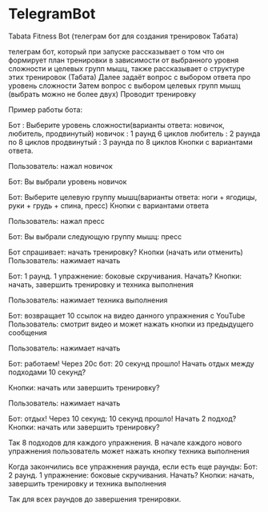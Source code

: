 # TelegramBot
Tabata Fitness Bot (телеграм бот для создания тренировок Табата)

телеграм бот, который при запуске рассказывает о том что он формирует план тренировки в зависимости от выбранного уровня сложности и целевых групп мышц,
также рассказывает о структуре этих тренировок (Табата)
Далее задаёт вопрос с выбором ответа про уровень сложности
Затем вопрос с выбором целевых групп мышц (выбрать можно не более двух)
Проводит тренировку

Пример работы бота:

Бот : Выберите уровень сложности(варианты ответа: новичок, любитель, продвинутый)
новичок : 1 раунд 6 циклов
любитель : 2 раунда по 8 циклов
продвинутый : 3 раунда по 8 циклов
Кнопки с вариантами ответа.

Пользователь: нажал новичок

Бот: Вы выбрали уровень новичок

Бот: Выберите целевую группу мышц(варианты ответа: ноги + ягодицы, руки + грудь + спина, пресс)
Кнопки с вариантами ответа

Пользователь: нажал пресс

Бот: Вы выбрали следующую группу мышц: пресс

Бот спрашивает: начать тренировку?
Кнопки (начать или отменить)
Пользователь: нажимает начать

Бот: 1 раунд. 1 упражнение: боковые скручивания. Начать?
Кнопки: начать, завершить тренировку и техника выполнения

Пользователь: нажимает техника выполнения

Бот: возвращает 10 ссылок на видео данного упражнения с YouTube
Пользователь: смотрит видео и может нажать кнопки из предыдущего сообщения

Пользователь: нажимает начать

Бот: работаем!
Через 20с бот: 20 секунд прошло! Начать отдых между подходами 10 секунд?

Кнопки: начать или завершить тренировку?

Пользователь: нажимает начать

Бот: отдых! 
Через 10 секунд: 10 секунд прошло! Начать 2 подход?
Кнопки: начать или завершить тренировку?

Так 8 подходов для каждого упражнения. В начале каждого нового упражнения пользователь может нажать кнопку техника выполнения

Когда закончились все упражнения раунда, если есть еще раунды: 
Бот: 2 раунд. 1 упражнение: боковые скручивания. Начать?
Кнопки: начать, завершить тренировку и техника выполнения

Так для всех раундов до завершения тренировки.